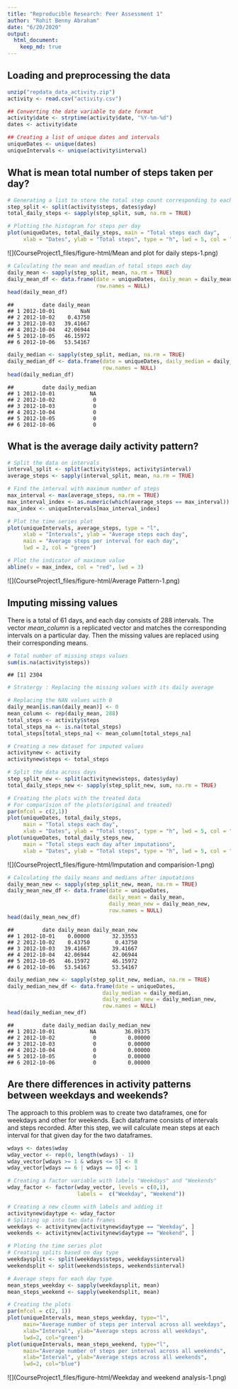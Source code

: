 ```yaml
---
title: "Reproducible Research: Peer Assessment 1"
author: "Rohit Benny Abraham"
date: "6/20/2020"
output: 
  html_document:
    keep_md: true
---
```





## Loading and preprocessing the data


```r
unzip("repdata_data_activity.zip")
activity <- read.csv("activity.csv")

## Converting the date variable to date format
activity$date <- strptime(activity$date, "%Y-%m-%d")
dates <- activity$date

## Creating a list of unique dates and intervals
uniqueDates <- unique(dates)
uniqueIntervals <- unique(activity$interval)
```


## What is mean total number of steps taken per day?


```r
# Generating a list to store the total step count corresponding to each day
step_split <- split(activity$steps, dates$yday)
total_daily_steps <- sapply(step_split, sum, na.rm = TRUE)

# Plotting the histogram for steps per day
plot(uniqueDates, total_daily_steps, main = "Total steps each day",
     xlab = "Dates", ylab = "Total steps", type = "h", lwd = 5, col = "green")
```

![](CourseProject1_files/figure-html/Mean and plot for daily steps-1.png)<!-- -->

```r
# Calculating the mean and meadian of total steps each day
daily_mean <- sapply(step_split, mean, na.rm = TRUE)
daily_mean_df <- data.frame(date = uniqueDates, daily_mean = daily_mean, 
                            row.names = NULL)
head(daily_mean_df)
```

```
##         date daily_mean
## 1 2012-10-01        NaN
## 2 2012-10-02    0.43750
## 3 2012-10-03   39.41667
## 4 2012-10-04   42.06944
## 5 2012-10-05   46.15972
## 6 2012-10-06   53.54167
```

```r
daily_median <- sapply(step_split, median, na.rm = TRUE)
daily_median_df <- data.frame(date = uniqueDates, daily_median = daily_median,
                              row.names = NULL)
head(daily_median_df)
```

```
##         date daily_median
## 1 2012-10-01           NA
## 2 2012-10-02            0
## 3 2012-10-03            0
## 4 2012-10-04            0
## 5 2012-10-05            0
## 6 2012-10-06            0
```


## What is the average daily activity pattern?


```r
# Split the data on intervals 
interval_split <- split(activity$steps, activity$interval)
average_steps <- sapply(interval_split, mean, na.rm = TRUE)

# Find the interval with maximum number of steps
max_interval <- max(average_steps, na.rm = TRUE)
max_interval_index <- as.numeric(which(average_steps == max_interval))
max_index <- uniqueIntervals[max_interval_index]

# Plot the time series plot
plot(uniqueIntervals, average_steps, type = "l",
     xlab = "Intervals", ylab = "Average steps each day",
     main = "Average steps per interval for each day",
     lwd = 2, col = "green")

# Plot the indicator of maximum value
abline(v = max_index, col = "red", lwd = 3)
```

![](CourseProject1_files/figure-html/Average Pattern-1.png)<!-- -->


## Imputing missing values

There is a total of 61 days, and each day consists of 288 intervals. The vector *mean_column* is a replicated vector and matches the corresponding intervals on a particular day. Then the missing values are replaced using their corresponding means.


```r
# Total number of missing steps values
sum(is.na(activity$steps))
```

```
## [1] 2304
```

```r
# Stratergy : Replacing the missing values with its daily average

# Replacing the NAN values with 0
daily_mean[is.nan(daily_mean)] <- 0
mean_column <- rep(daily_mean, 288)
total_steps <- activity$steps
total_steps_na <- is.na(total_steps)
total_steps[total_steps_na] <- mean_column[total_steps_na]

# Creating a new dataset for imputed values
activitynew <- activity
activitynew$steps <- total_steps

# Split the data across days
step_split_new <- split(activitynew$steps, dates$yday)
total_daily_steps_new <- sapply(step_split_new, sum, na.rm = TRUE)

# Creating the plots with the treated data
# For comparision of the plots(original and treated)
par(mfcol = c(2,1))
plot(uniqueDates, total_daily_steps, 
     main = "Total steps each day",
     xlab = "Dates", ylab = "Total steps", type = "h", lwd = 5, col = "green")
plot(uniqueDates, total_daily_steps_new, 
     main = "Total steps each day after imputations",
     xlab = "Dates", ylab = "Total steps", type = "h", lwd = 5, col = "blue")
```

![](CourseProject1_files/figure-html/Imputation and comparision-1.png)<!-- -->

```r
# Calculating the daily means and medians after imputations
daily_mean_new <- sapply(step_split_new, mean, na.rm = TRUE)
daily_mean_new_df <- data.frame(date = uniqueDates,
                                daily_mean = daily_mean,
                                daily_mean_new = daily_mean_new, 
                                row.names = NULL)
head(daily_mean_new_df)
```

```
##         date daily_mean daily_mean_new
## 1 2012-10-01    0.00000       32.33553
## 2 2012-10-02    0.43750        0.43750
## 3 2012-10-03   39.41667       39.41667
## 4 2012-10-04   42.06944       42.06944
## 5 2012-10-05   46.15972       46.15972
## 6 2012-10-06   53.54167       53.54167
```

```r
daily_median_new <- sapply(step_split_new, median, na.rm = TRUE)
daily_median_new_df <- data.frame(date = uniqueDates, 
                              daily_median = daily_median,
                              daily_median_new = daily_median_new,
                              row.names = NULL)
head(daily_median_new_df)
```

```
##         date daily_median daily_median_new
## 1 2012-10-01           NA         36.09375
## 2 2012-10-02            0          0.00000
## 3 2012-10-03            0          0.00000
## 4 2012-10-04            0          0.00000
## 5 2012-10-05            0          0.00000
## 6 2012-10-06            0          0.00000
```


## Are there differences in activity patterns between weekdays and weekends?

The approach to this problem was to create two dataframes, one for weekdays and other for weekends. Each dataframe consists of intervals and steps recorded. After this step, we will calculate mean steps at each interval for that given day for the two dataframes.


```r
wdays <- dates$wday
wday_vector <- rep(0, length(wdays) - 1)
wday_vector[wdays >= 1 & wdays <= 5] <- 0
wday_vector[wdays == 6 | wdays == 0] <- 1

# Creating a factor variable with labels "Weekdays" and "Weekends"
wday_factor <- factor(wday_vector, levels = c(0,1), 
                      labels =  c("Weekday", "Weekend"))

# Creating a new cloumn with labels and adding it
activitynew$daytype <- wday_factor
# Spliting up into two data frames
weekdays <- activitynew[activitynew$daytype == "Weekday", ]
weekends <- activitynew[activitynew$daytype == "Weekend", ]

# Ploting the time series plot
# Creating splits based on day type
weekdaysplit <- split(weekdays$steps, weekdays$interval)
weekendsplit <- split(weekends$steps, weekends$interval)

# Average steps for each day type
mean_steps_weekday <- sapply(weekdaysplit, mean)
mean_steps_weekend <- sapply(weekendsplit, mean)

# Creating the plots
par(mfcol = c(2, 1))
plot(uniqueIntervals, mean_steps_weekday, type="l",
     main="Average number of steps per interval across all weekdays", 
     xlab="Interval", ylab="Average steps across all weekdays", 
     lwd=2, col="green")
plot(uniqueIntervals, mean_steps_weekend, type="l",
     main="Average number of steps per interval across all weekends", 
     xlab="Interval", ylab="Average steps across all weekends", 
     lwd=2, col="blue")
```

![](CourseProject1_files/figure-html/Weekday and weekend analysis-1.png)<!-- -->

